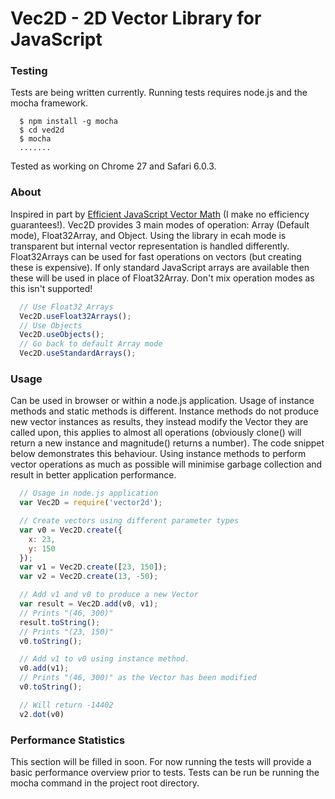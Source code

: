 Vec2D - 2D Vector Library for JavaScript
===

### Testing
Tests are being written currently. Running tests requires node.js and the mocha framework.

```
  $ npm install -g mocha
  $ cd ved2d
  $ mocha
  .......
```

Tested as working on Chrome 27 and Safari 6.0.3.

### About
Inspired in part by <a href="http://media.tojicode.com/sfjs-vectors/">Efficient JavaScript Vector Math</a> (I make no efficiency guarantees!). Vec2D provides 3 main modes of operation: Array (Default mode), Float32Array, and Object. Using the library in ecah mode is transparent but internal vector representation is handled differently. Float32Arrays can be used for fast operations on vectors (but creating these is expensive). If only standard JavaScript arrays are available then these will be used in place of Float32Array. Don't mix operation modes as this isn't supported!

```javascript
  // Use Float32 Arrays
  Vec2D.useFloat32Arrays();
  // Use Objects
  Vec2D.useObjects();
  // Go back to default Array mode
  Vec2D.useStandardArrays();
```

### Usage
Can be used in browser or within a node.js application.
Usage of instance methods and static methods is different. Instance methods do not produce new vector instances as results, they instead modify the Vector they are called upon, this applies to almost all operations (obviously clone() will return a new instance and magnitude() returns a number). The code snippet below demonstrates this behaviour. Using instance methods to perform vector operations as much as possible will minimise garbage collection and result in better application performance.

```javascript
  // Usage in node.js application
  var Vec2D = require('vector2d');
```

```javascript
  // Create vectors using different parameter types
  var v0 = Vec2D.create({
    x: 23,
    y: 150
  });
  var v1 = Vec2D.create([23, 150]);
  var v2 = Vec2D.create(13, -50);

  // Add v1 and v0 to produce a new Vector
  var result = Vec2D.add(v0, v1);
  // Prints "(46, 300)"
  result.toString();
  // Prints "(23, 150)"
  v0.toString();

  // Add v1 to v0 using instance method.
  v0.add(v1);
  // Prints "(46, 300)" as the Vector has been modified
  v0.toString();

  // Will return -14402
  v2.dot(v0)
```

### Performance Statistics
This section will be filled in soon. For now running the tests will provide a basic performance overview prior to tests. Tests can be run be running the mocha command in the project root directory.